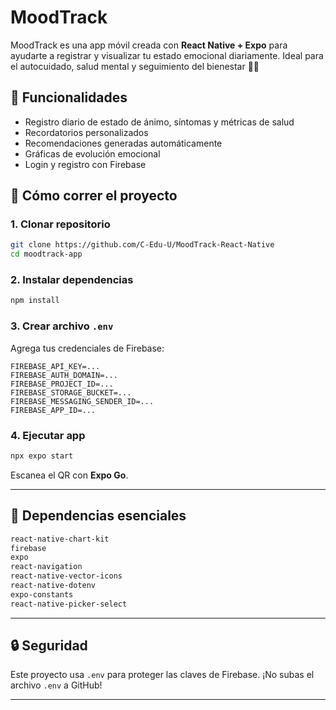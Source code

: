 # MoodTrack

MoodTrack es una app móvil creada con **React Native + Expo** para ayudarte a registrar y visualizar tu estado emocional diariamente. Ideal para el autocuidado, salud mental y seguimiento del bienestar 🧠💜

## 🚀 Funcionalidades

- Registro diario de estado de ánimo, síntomas y métricas de salud
- Recordatorios personalizados
- Recomendaciones generadas automáticamente
- Gráficas de evolución emocional
- Login y registro con Firebase

## 📲 Cómo correr el proyecto

### 1. Clonar repositorio

```bash
git clone https://github.com/C-Edu-U/MoodTrack-React-Native
cd moodtrack-app
```

### 2. Instalar dependencias

```bash
npm install
```

### 3. Crear archivo `.env`

Agrega tus credenciales de Firebase:

```env
FIREBASE_API_KEY=...
FIREBASE_AUTH_DOMAIN=...
FIREBASE_PROJECT_ID=...
FIREBASE_STORAGE_BUCKET=...
FIREBASE_MESSAGING_SENDER_ID=...
FIREBASE_APP_ID=...
```

### 4. Ejecutar app

```bash
npx expo start
```

Escanea el QR con **Expo Go**.

---

## 🧩 Dependencias esenciales

```txt
react-native-chart-kit
firebase
expo
react-navigation
react-native-vector-icons
react-native-dotenv
expo-constants
react-native-picker-select

```

---

## 🔒 Seguridad

Este proyecto usa `.env` para proteger las claves de Firebase. ¡No subas el archivo `.env` a GitHub!

---
